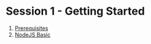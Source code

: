 # Session 1 - Getting Started

1. [Prerequisites](0.Prerequisites/readme.md)
2. [NodeJS Basic](1.NodeJs/readme.md)
